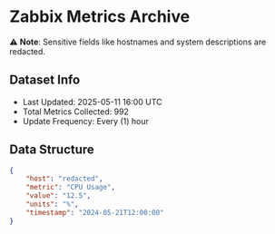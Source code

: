 # Zabbix Metrics Archive

⚠️ **Note**: Sensitive fields like hostnames and system descriptions are redacted.

## Dataset Info
- Last Updated: 2025-05-11 16:00 UTC
- Total Metrics Collected: 992
- Update Frequency: Every (1) hour

## Data Structure
```json
{
    "host": "redacted",
    "metric": "CPU Usage",
    "value": "12.5",
    "units": "%",
    "timestamp": "2024-05-21T12:00:00"
}
```
